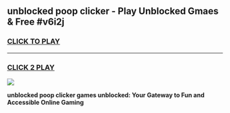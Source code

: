 
## unblocked poop clicker - Play Unblocked Gmaes & Free #v6i2j
<h3>
<a href="https://news.freeplayer.one?title=unblocked_poop_clicker&ref=24F">CLICK TO PLAY</a></h3>
<hr>

<h3>
<a href="https://news.freeplayer.one?title=unblocked_poop_clicker&ref=24F">CLICK 2 PLAY</a>
  
</h3>

<a href="https://news.freeplayer.one?title=unblocked_poop_clicker&ref=24F/"><img src="https://clearcache.store/games.png"></a>


**unblocked poop clicker games unblocked: Your Gateway to Fun and Accessible Online Gaming**
